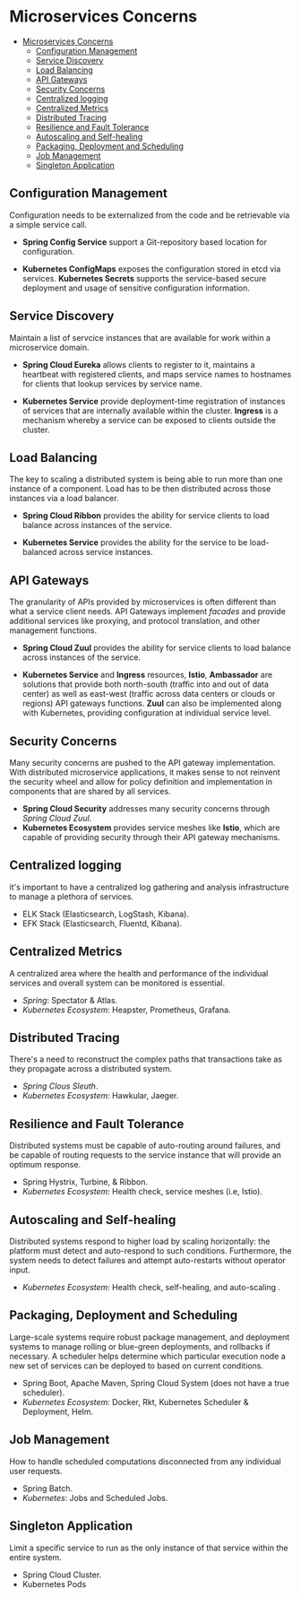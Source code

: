 # Microservices Concerns

- [Microservices Concerns](#microservices-concerns)
  - [Configuration Management](#configuration-management)
  - [Service Discovery](#service-discovery)
  - [Load Balancing](#load-balancing)
  - [API Gateways](#api-gateways)
  - [Security Concerns](#security-concerns)
  - [Centralized logging](#centralized-logging)
  - [Centralized Metrics](#centralized-metrics)
  - [Distributed Tracing](#distributed-tracing)
  - [Resilience and Fault Tolerance](#resilience-and-fault-tolerance)
  - [Autoscaling and Self-healing](#autoscaling-and-self-healing)
  - [Packaging, Deployment and Scheduling](#packaging-deployment-and-scheduling)
  - [Job Management](#job-management)
  - [Singleton Application](#singleton-application)

## Configuration Management

Configuration needs to be externalized from the code and be retrievable via a simple service call.

* **Spring Config Service** support a Git-repository based location for configuration.

* **Kubernetes ConfigMaps** exposes the configuration stored in etcd via services. **Kubernetes Secrets** supports the service-based secure deployment and usage of sensitive configuration information.

## Service Discovery

Maintain a list of servcice instances that are available for work within a microservice domain.

* **Spring Cloud Eureka** allows clients to register to it, maintains a heartbeat with registered clients, and maps service names to hostnames for clients that lookup services by service name.

* **Kubernetes Service** provide deployment-time registration of instances of services that are internally available within the cluster. **Ingress** is a mechanism whereby a service can be exposed to clients outside the cluster.

## Load Balancing

The key to scaling a distributed system is being able to run more than one instance of a component. Load has to be then distributed across those instances via a load balancer.

* **Spring Cloud Ribbon** provides the ability for service clients to load balance across instances of the service.

* **Kubernetes Service** provides the ability for the service to be load-balanced across service instances.

## API Gateways

The granularity of APIs provided by microservices is often different than what a service client needs. API Gateways implement *facades* and provide additional services like proxying, and protocol translation, and other management functions.

* **Spring Cloud Zuul** provides the ability for service clients to load balance across instances of the service.

* **Kubernetes Service** and **Ingress** resources, **Istio**, **Ambassador** are solutions that provide both north-south (traffic into and out of data center) as well as east-west (traffic across data centers or clouds or regions) API gateways functions. **Zuul** can also be implemented along with Kubernetes, providing configuration at individual service level.

## Security Concerns

Many security concerns are pushed to the API gateway implementation. With distributed microservice applications, it makes sense to not reinvent the security wheel and allow for policy definition and implementation in components that are shared by all services.

* **Spring Cloud Security** addresses many security concerns through *Spring Cloud Zuul*.
* **Kubernetes Ecosystem** provides service meshes like **Istio**, which are capable of providing security through their API gateway mechanisms.

## Centralized logging

it's important to have a centralized log gathering and analysis infrastructure to manage a plethora of services.

* ELK Stack (Elasticsearch, LogStash, Kibana).
* EFK Stack (Elasticsearch, Fluentd, Kibana).

## Centralized Metrics

A centralized area where the health and performance of the individual services and overall system can be monitored is essential.

* *Spring*: Spectator & Atlas.
* *Kubernetes Ecosystem*: Heapster, Prometheus, Grafana.

## Distributed Tracing

There's a need to reconstruct the complex paths that transactions take as they propagate across a distributed system.

* *Spring Clous Sleuth*.
* *Kubernetes Ecosystem*: Hawkular, Jaeger.

## Resilience and Fault Tolerance

Distributed systems must be capable of auto-routing around failures, and be capable of routing requests to the service instance that will provide an optimum response. 

* Spring Hystrix, Turbine, & Ribbon.
* *Kubernetes Ecosystem*: Health check, service meshes (i.e, Istio).

## Autoscaling and Self-healing

Distributed systems respond to higher load by scaling horizontally: the platform must detect and auto-respond to such conditions. Furthermore, the system needs to detect failures and attempt auto-restarts without operator input.

* *Kubernetes Ecosystem*: Health check, self-healing, and auto-scaling .

## Packaging, Deployment and Scheduling

Large-scale systems require robust package management, and deployment systems to manage rolling or blue-green deployments, and rollbacks if necessary. A scheduler helps determine which particular execution node a new set of services can be deployed to based on current conditions.

* Spring Boot, Apache Maven, Spring Cloud System (does not have a true scheduler).
* *Kubernetes Ecosystem*: Docker, Rkt, Kubernetes Scheduler & Deployment, Helm.

## Job Management

How to handle scheduled computations disconnected from any individual user requests. 

* Spring Batch.
* *Kubernetes*: Jobs and Scheduled Jobs.

## Singleton Application

Limit a specific service to run as the only instance of that service within the entire system. 

* Spring Cloud Cluster.
* Kubernetes Pods
